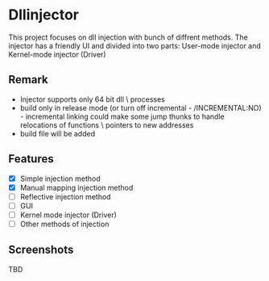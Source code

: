 # Dllinjector
This project focuses on dll injection with bunch of diffrent methods.
The injector has a friendly UI and divided into two parts: User-mode injector and Kernel-mode injector (Driver) 

## Remark
- Injector supports only 64 bit dll \ processes
- build only in release mode (or turn off incremental - /INCREMENTAL:NO) - incremental linking could make some jump thunks to handle relocations of functions \ pointers to new addresses
- build file will be added

## Features
- [x] Simple injection method 
- [x] Manual mapping injection method
- [ ] Reflective injection method
- [ ] GUI
- [ ] Kernel mode injector (Driver)
- [ ] Other methods of injection

## Screenshots
TBD